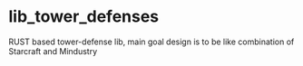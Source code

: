 # lib_tower_defenses
RUST based tower-defense lib, main goal design is to be like combination of Starcraft and Mindustry
